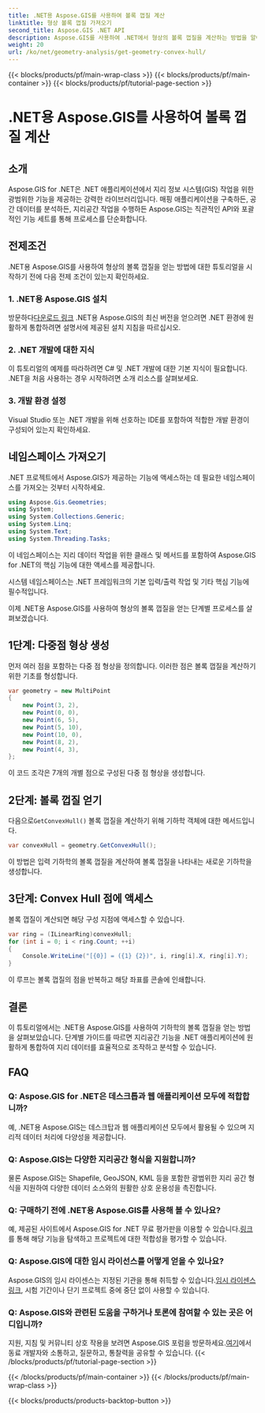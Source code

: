 ```yaml
---
title: .NET용 Aspose.GIS를 사용하여 볼록 껍질 계산
linktitle: 형상 볼록 껍질 가져오기
second_title: Aspose.GIS .NET API
description: Aspose.GIS를 사용하여 .NET에서 형상의 볼록 껍질을 계산하는 방법을 알아보세요. 코드 예제와 FAQ가 포함된 종합 튜토리얼입니다.
weight: 20
url: /ko/net/geometry-analysis/get-geometry-convex-hull/
---
```


{{< blocks/products/pf/main-wrap-class >}}
{{< blocks/products/pf/main-container >}}
{{< blocks/products/pf/tutorial-page-section >}}

# .NET용 Aspose.GIS를 사용하여 볼록 껍질 계산

## 소개
Aspose.GIS for .NET은 .NET 애플리케이션에서 지리 정보 시스템(GIS) 작업을 위한 광범위한 기능을 제공하는 강력한 라이브러리입니다. 매핑 애플리케이션을 구축하든, 공간 데이터를 분석하든, 지리공간 작업을 수행하든 Aspose.GIS는 직관적인 API와 포괄적인 기능 세트를 통해 프로세스를 단순화합니다.
## 전제조건
.NET용 Aspose.GIS를 사용하여 형상의 볼록 껍질을 얻는 방법에 대한 튜토리얼을 시작하기 전에 다음 전제 조건이 있는지 확인하세요.
### 1. .NET용 Aspose.GIS 설치
 방문하다[다운로드 링크](https://releases.aspose.com/gis/net/) .NET용 Aspose.GIS의 최신 버전을 얻으려면 .NET 환경에 원활하게 통합하려면 설명서에 제공된 설치 지침을 따르십시오.
### 2. .NET 개발에 대한 지식
이 튜토리얼의 예제를 따라하려면 C# 및 .NET 개발에 대한 기본 지식이 필요합니다. .NET을 처음 사용하는 경우 시작하려면 소개 리소스를 살펴보세요.
### 3. 개발 환경 설정
Visual Studio 또는 .NET 개발을 위해 선호하는 IDE를 포함하여 적합한 개발 환경이 구성되어 있는지 확인하세요.

## 네임스페이스 가져오기
.NET 프로젝트에서 Aspose.GIS가 제공하는 기능에 액세스하는 데 필요한 네임스페이스를 가져오는 것부터 시작하세요.

```csharp
using Aspose.Gis.Geometries;
using System;
using System.Collections.Generic;
using System.Linq;
using System.Text;
using System.Threading.Tasks;
```
이 네임스페이스는 지리 데이터 작업을 위한 클래스 및 메서드를 포함하여 Aspose.GIS for .NET의 핵심 기능에 대한 액세스를 제공합니다.

시스템 네임스페이스는 .NET 프레임워크의 기본 입력/출력 작업 및 기타 핵심 기능에 필수적입니다.

이제 .NET용 Aspose.GIS를 사용하여 형상의 볼록 껍질을 얻는 단계별 프로세스를 살펴보겠습니다.
## 1단계: 다중점 형상 생성
먼저 여러 점을 포함하는 다중 점 형상을 정의합니다. 이러한 점은 볼록 껍질을 계산하기 위한 기초를 형성합니다.
```csharp
var geometry = new MultiPoint
{
    new Point(3, 2),
    new Point(0, 0),
    new Point(6, 5),
    new Point(5, 10),
    new Point(10, 0),
    new Point(8, 2),
    new Point(4, 3),
};
```
이 코드 조각은 7개의 개별 점으로 구성된 다중 점 형상을 생성합니다.
## 2단계: 볼록 껍질 얻기
 다음으로`GetConvexHull()` 볼록 껍질을 계산하기 위해 기하학 객체에 대한 메서드입니다.
```csharp
var convexHull = geometry.GetConvexHull();
```
이 방법은 입력 기하학의 볼록 껍질을 계산하여 볼록 껍질을 나타내는 새로운 기하학을 생성합니다.
## 3단계: Convex Hull 점에 액세스
볼록 껍질이 계산되면 해당 구성 지점에 액세스할 수 있습니다.
```csharp
var ring = (ILinearRing)convexHull;
for (int i = 0; i < ring.Count; ++i)
{
    Console.WriteLine("[{0}] = ({1} {2})", i, ring[i].X, ring[i].Y);
}
```
이 루프는 볼록 껍질의 점을 반복하고 해당 좌표를 콘솔에 인쇄합니다.

## 결론
이 튜토리얼에서는 .NET용 Aspose.GIS를 사용하여 기하학의 볼록 껍질을 얻는 방법을 살펴보았습니다. 단계별 가이드를 따르면 지리공간 기능을 .NET 애플리케이션에 원활하게 통합하여 지리 데이터를 효율적으로 조작하고 분석할 수 있습니다.
## FAQ
### Q: Aspose.GIS for .NET은 데스크톱과 웹 애플리케이션 모두에 적합합니까?
예, .NET용 Aspose.GIS는 데스크탑과 웹 애플리케이션 모두에서 활용될 수 있으며 지리적 데이터 처리에 다양성을 제공합니다.
### Q: Aspose.GIS는 다양한 지리공간 형식을 지원합니까?
물론 Aspose.GIS는 Shapefile, GeoJSON, KML 등을 포함한 광범위한 지리 공간 형식을 지원하여 다양한 데이터 소스와의 원활한 상호 운용성을 촉진합니다.
### Q: 구매하기 전에 .NET용 Aspose.GIS를 사용해 볼 수 있나요?
 예, 제공된 사이트에서 Aspose.GIS for .NET 무료 평가판을 이용할 수 있습니다.[링크](https://releases.aspose.com/)를 통해 해당 기능을 탐색하고 프로젝트에 대한 적합성을 평가할 수 있습니다.
### Q: Aspose.GIS에 대한 임시 라이선스를 어떻게 얻을 수 있나요?
 Aspose.GIS의 임시 라이센스는 지정된 기관을 통해 취득할 수 있습니다.[임시 라이센스 링크](https://purchase.aspose.com/temporary-license/), 시험 기간이나 단기 프로젝트 중에 중단 없이 사용할 수 있습니다.
### Q: Aspose.GIS와 관련된 도움을 구하거나 토론에 참여할 수 있는 곳은 어디입니까?
지원, 지침 및 커뮤니티 상호 작용을 보려면 Aspose.GIS 포럼을 방문하세요.[여기](https://forum.aspose.com/c/gis/33)에서 동료 개발자와 소통하고, 질문하고, 통찰력을 공유할 수 있습니다.
{{< /blocks/products/pf/tutorial-page-section >}}

{{< /blocks/products/pf/main-container >}}
{{< /blocks/products/pf/main-wrap-class >}}

{{< blocks/products/products-backtop-button >}}
